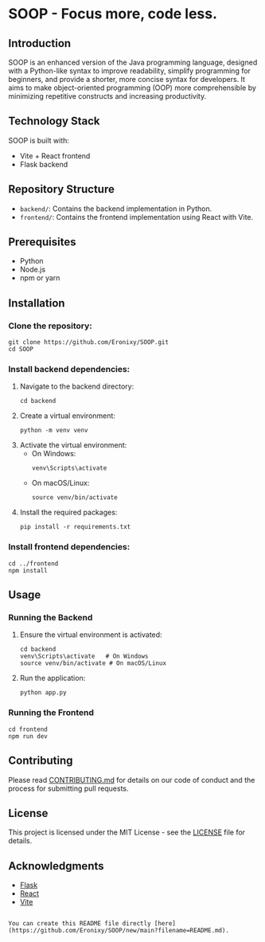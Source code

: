 # SOOP - Focus more, code less.

## Introduction
SOOP is an enhanced version of the Java programming language, designed with a Python-like syntax to improve readability, simplify programming for beginners, and provide a shorter, more concise syntax for developers. It aims to make object-oriented programming (OOP) more comprehensible by minimizing repetitive constructs and increasing productivity.

## Technology Stack
SOOP is built with:
- Vite + React frontend
- Flask backend

## Repository Structure
- `backend/`: Contains the backend implementation in Python.
- `frontend/`: Contains the frontend implementation using React with Vite.

## Prerequisites
- Python
- Node.js
- npm or yarn

## Installation
### Clone the repository:

```
git clone https://github.com/Eronixy/SOOP.git
cd SOOP
```

### Install backend dependencies:
1. Navigate to the backend directory:
   ```
   cd backend
   ```
2. Create a virtual environment:
   ```
   python -m venv venv
   ```
3. Activate the virtual environment:
   - On Windows:
     ```
     venv\Scripts\activate
     ```
   - On macOS/Linux:
     ```
     source venv/bin/activate
     ```
4. Install the required packages:
   ```
   pip install -r requirements.txt
   ```

### Install frontend dependencies:
```
cd ../frontend
npm install
```

## Usage
### Running the Backend
1. Ensure the virtual environment is activated:
   ```
   cd backend
   venv\Scripts\activate   # On Windows
   source venv/bin/activate # On macOS/Linux
   ```
2. Run the application:
   ```
   python app.py
   ```

### Running the Frontend
```
cd frontend
npm run dev
```

## Contributing
Please read [CONTRIBUTING.md](CONTRIBUTING.md) for details on our code of conduct and the process for submitting pull requests.

## License
This project is licensed under the MIT License - see the [LICENSE](LICENSE) file for details.

## Acknowledgments
- [Flask](https://flask.palletsprojects.com/)
- [React](https://reactjs.org/)
- [Vite](https://vitejs.dev/)
```

You can create this README file directly [here](https://github.com/Eronixy/SOOP/new/main?filename=README.md).
